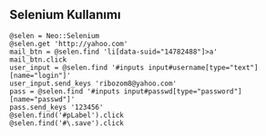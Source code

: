 Selenium Kullanımı
------------------
    @selen = Neo::Selenium
    @selen.get 'http://yahoo.com'
    mail_btn = @selen.find 'li[data-suid="14782488"]>a'
    mail_btn.click
    user_input = @selen.find '#inputs input#username[type="text"][name="login"]'
    user_input.send_keys 'ribozom8@yahoo.com'
    pass = @selen.find '#inputs input#passwd[type="password"][name="passwd"]'
    pass.send_keys '123456'
    @selen.find('#pLabel').click
    @selen.find('#\.save').click